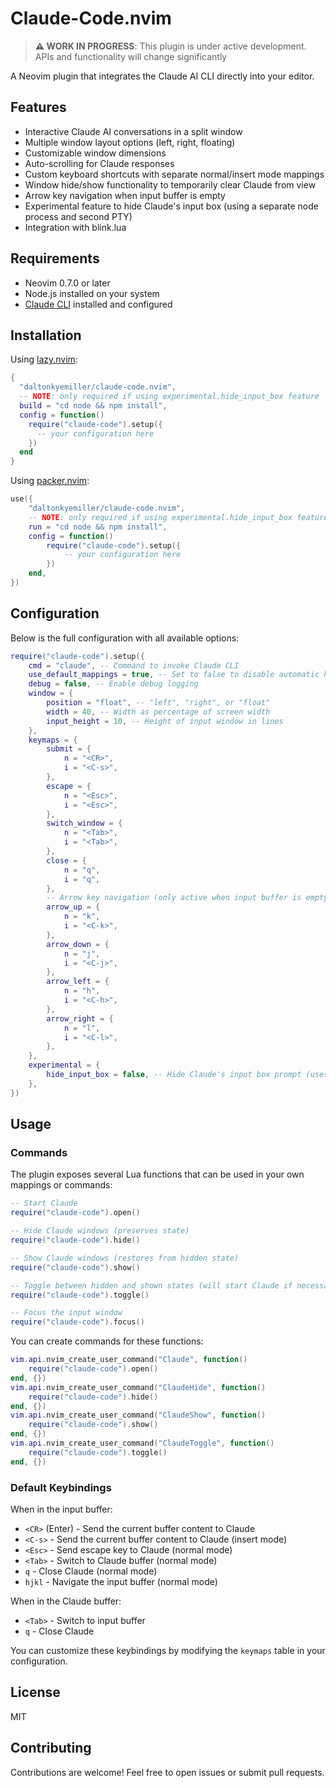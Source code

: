 # Claude-Code.nvim

> **⚠️ WORK IN PROGRESS**: This plugin is under active development. APIs and functionality will change significantly

A Neovim plugin that integrates the Claude AI CLI directly into your editor.

## Features

- Interactive Claude AI conversations in a split window
- Multiple window layout options (left, right, floating)
- Customizable window dimensions
- Auto-scrolling for Claude responses
- Custom keyboard shortcuts with separate normal/insert mode mappings
- Window hide/show functionality to temporarily clear Claude from view
- Arrow key navigation when input buffer is empty
- Experimental feature to hide Claude's input box (using a separate node process and second PTY)
- Integration with blink.lua

## Requirements

- Neovim 0.7.0 or later
- Node.js installed on your system
- [Claude CLI](https://docs.anthropic.com/en/docs/agents-and-tools/claude-code/overview) installed and configured

## Installation

Using [lazy.nvim](https://github.com/folke/lazy.nvim):

```lua
{
  "daltonkyemiller/claude-code.nvim",
  -- NOTE: only required if using experimental.hide_input_box feature
  build = "cd node && npm install",
  config = function()
    require("claude-code").setup({
      -- your configuration here
    })
  end
}
```

Using [packer.nvim](https://github.com/wbthomason/packer.nvim):

```lua
use({
	"daltonkyemiller/claude-code.nvim",
	-- NOTE: only required if using experimental.hide_input_box feature
	run = "cd node && npm install",
	config = function()
		require("claude-code").setup({
			-- your configuration here
		})
	end,
})
```

## Configuration

Below is the full configuration with all available options:

```lua
require("claude-code").setup({
	cmd = "claude", -- Command to invoke Claude CLI
	use_default_mappings = true, -- Set to false to disable automatic key mappings
	debug = false, -- Enable debug logging
	window = {
		position = "float", -- "left", "right", or "float"
		width = 40, -- Width as percentage of screen width
		input_height = 10, -- Height of input window in lines
	},
	keymaps = {
		submit = {
			n = "<CR>",
			i = "<C-s>",
		},
		escape = {
			n = "<Esc>",
			i = "<Esc>",
		},
		switch_window = {
			n = "<Tab>",
			i = "<Tab>",
		},
		close = {
			n = "q",
			i = "q",
		},
		-- Arrow key navigation (only active when input buffer is empty)
		arrow_up = {
			n = "k",
			i = "<C-k>",
		},
		arrow_down = {
			n = "j",
			i = "<C-j>",
		},
		arrow_left = {
			n = "h",
			i = "<C-h>",
		},
		arrow_right = {
			n = "l",
			i = "<C-l>",
		},
	},
	experimental = {
		hide_input_box = false, -- Hide Claude's input box prompt (uses a separate node process and a second PTY)
	},
})
```

## Usage

### Commands

The plugin exposes several Lua functions that can be used in your own mappings or commands:

```lua
-- Start Claude
require("claude-code").open()

-- Hide Claude windows (preserves state)
require("claude-code").hide()

-- Show Claude windows (restores from hidden state)
require("claude-code").show()

-- Toggle between hidden and shown states (will start Claude if necessary)
require("claude-code").toggle()

-- Focus the input window
require("claude-code").focus()
```

You can create commands for these functions:

```lua
vim.api.nvim_create_user_command("Claude", function()
	require("claude-code").open()
end, {})
vim.api.nvim_create_user_command("ClaudeHide", function()
	require("claude-code").hide()
end, {})
vim.api.nvim_create_user_command("ClaudeShow", function()
	require("claude-code").show()
end, {})
vim.api.nvim_create_user_command("ClaudeToggle", function()
	require("claude-code").toggle()
end, {})
```

### Default Keybindings

When in the input buffer:

- `<CR>` (Enter) - Send the current buffer content to Claude
- `<C-s>` - Send the current buffer content to Claude (insert mode)
- `<Esc>` - Send escape key to Claude (normal mode)
- `<Tab>` - Switch to Claude buffer (normal mode)
- `q` - Close Claude (normal mode)
- `hjkl` - Navigate the input buffer (normal mode)

When in the Claude buffer:

- `<Tab>` - Switch to input buffer
- `q` - Close Claude

You can customize these keybindings by modifying the `keymaps` table in your configuration.

## License

MIT

## Contributing

Contributions are welcome! Feel free to open issues or submit pull requests.
